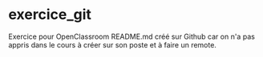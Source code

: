 # exercice_git
Exercice pour OpenClassroom
README.md créé sur Github car on n'a pas appris dans le cours à créer sur son poste et à faire un remote.
